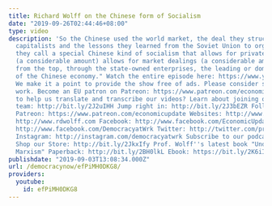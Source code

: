 ```yaml
---
title: Richard Wolff on the Chinese form of Socialism
date: "2019-09-26T02:44:46+08:00"
type: video
description: 'So the Chinese used the world market, the deal they struck with private
  capitalists and the lessons they learned from the Soviet Union to organize what
  they call a special Chinese kind of socialism that allows for private enterprise
  (a considerable amount) allows for market dealings (a considerable amount) but controls
  from the top, through the state-owned enterprises, the leading or dominant sectors
  of the Chinese economy." Watch the entire episode here: https://www.youtube.com/watch?v=Cw8SvK0E5dI&t=1346s
  We make it a point to provide the show free of ads. Please consider supporting our
  work. Become an EU patron on Patreon: https://www.patreon.com/economicupdate Want
  to help us translate and transcribe our videos? Learn about joining our translation
  team: http://bit.ly/2J2uIHH Jump right in: http://bit.ly/2J3bEZR Follow us ONLINE:
  Patreon: https://www.patreon.com/economicupdate Websites: http://www.democracyatwork.info/economicupdate
  http://www.rdwolff.com Facebook: http://www.facebook.com/EconomicUpdate http://www.facebook.com/RichardDWolff
  http://www.facebook.com/DemocracyatWrk Twitter: http://twitter.com/profwolff http://twitter.com/democracyatwrk
  Instagram: http://instagram.com/democracyatwrk Subscribe to our podcast: http://economicupdate.libsyn.com
  Shop our Store: http://bit.ly/2JkxIfy Prof. Wolff''s latest book "Understanding
  Marxism" Paperback: http://bit.ly/2BH0lkL Ebook: https://bit.ly/2K6iI8'
publishdate: "2019-09-03T13:08:34.000Z"
url: /democracynow/efPiMH0DKG8/
providers:
  youtube:
    id: efPiMH0DKG8
---
```

